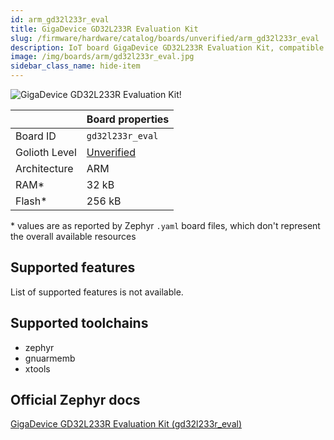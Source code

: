 ```yaml
---
id: arm_gd32l233r_eval
title: GigaDevice GD32L233R Evaluation Kit
slug: /firmware/hardware/catalog/boards/unverified/arm_gd32l233r_eval
description: IoT board GigaDevice GD32L233R Evaluation Kit, compatible with Golioth at unverified level.
image: /img/boards/arm/gd32l233r_eval.jpg
sidebar_class_name: hide-item
---
```


[//]: # (This is an auto-generated file, do not edit! Changes to it will be lost upon re-generation)

![GigaDevice GD32L233R Evaluation Kit!](/img/boards/arm/gd32l233r_eval.jpg "GigaDevice GD32L233R Evaluation Kit")

|                | Board properties     |
| -------------  | -------------------- |
| Board ID       | `gd32l233r_eval` |
| Golioth Level  | [Unverified](/firmware/hardware#unverified-boards) |
| Architecture   | ARM |
| RAM*           | 32 kB |
| Flash*         | 256 kB |

\* values are as reported by Zephyr `.yaml` board files, which don't represent the overall available resources



## Supported features

List of supported features is not available.

## Supported toolchains

* zephyr
* gnuarmemb
* xtools

## Official Zephyr docs

[GigaDevice GD32L233R Evaluation Kit (gd32l233r_eval)](https://docs.zephyrproject.org/3.6.0/boards/arm/gd32l233r_eval/doc/index.html)

